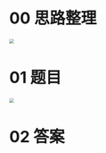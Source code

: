 # 00 思路整理

<img src="https://cvp.oss-cn-shanghai.aliyuncs.com/202510081845635.png" style="zoom:50%;" />



# 01 题目

<img src="https://cvp.oss-cn-shanghai.aliyuncs.com/202509100926661.png" style="zoom:50%;" />



# 02 答案

